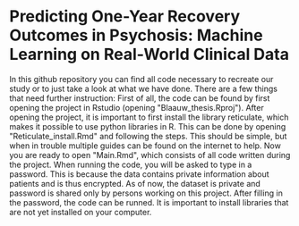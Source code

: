 # Predicting One-Year Recovery Outcomes in Psychosis: Machine Learning on Real-World Clinical Data

In this github repository you can find all code necessary to recreate our study or to just take a look at what we have done. There are a few things that need further instruction:
First of all, the code can be found by first opening the project in Rstudio (opening "Blaauw_thesis.Rproj"). After opening the project, it is important to first install the library reticulate, which makes it possible to use python libraries in R. This can be done by opening "Reticulate_install.Rmd" and following the steps. This should be simple, but when in trouble multiple guides can be found on the internet to help. Now you are ready to open "Main.Rmd", which consists of all code written during the project. When running the code, you will be asked to type in a password. This is because the data contains private information about patients and is thus encrypted. As of now, the dataset is private and password is shared only by persons working on this project.
After filling in the password, the code can be runned. It is important to install libraries that are not yet installed on your computer.
